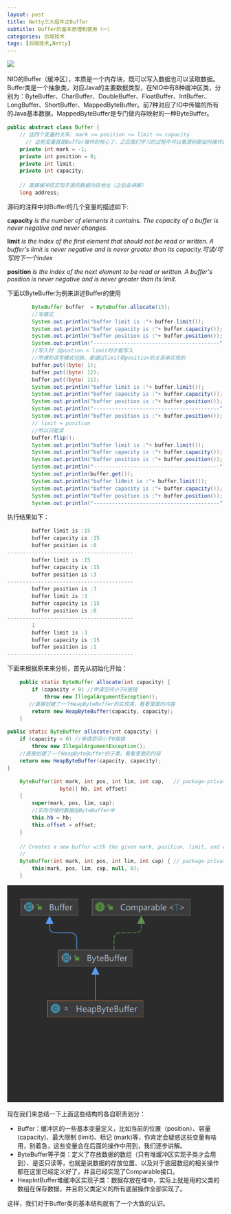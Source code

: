 ```yaml
---
layout: post
title: Netty三大组件之Buffer
subtitle: Buffer的基本原理和使用（一）
categories: 后端技术
tags: [后端技术,Netty]
---
```


![](https://tva1.sinaimg.cn/large/e6c9d24egy1h1ixd6z9kxj21hi0dmab5.jpg)

NIO的Buffer（缓冲区），本质是一个内存块，既可以写入数据也可以读取数据。Buffer类是一个抽象类，对应Java的主要数据类型，在NIO中有8种缓冲区类，分别为：ByteBuffer、CharBuffer、DoubleBuffer、FloatBuffer、IntBuffer、LongBuffer、ShortBuffer、MappedByteBuffer。前7种对应了IO中传输的所有的Java基本数据，MappedByteBuffer是专门做内存映射的一种ByteBuffer。

```java
public abstract class Buffer {
    // 这四个变量的关系: mark <= position <= limit <= capacity
      // 这些变量就是Buffer操作的核心了，之后我们学习的过程中可以看源码是如何操作这些变量的
    private int mark = -1;
    private int position = 0;
    private int limit;
    private int capacity;

    // 直接缓冲区实现子类的数据内存地址（之后会讲解）
    long address;
```

源码的注释中对Buffer的几个变量的描述如下:

**capacity** *is the number of elements it contains. The capacity of a buffer is never negative and never changes.*

**limit** *is the index of the first element that should not be read or written. A buffer's limit is never negative and is never greater than its capacity.可读/可写的下一个index*

**position**  *is the index of the next element to be read or written. A buffer's position is never negative and is never greater than its limit.*

下面以ByteBuffer为例来讲述Buffer的使用

```java
        ByteBuffer buffer  = ByteBuffer.allocate(15);
        //写模式
        System.out.println("buffer limit is :"+ buffer.limit());
        System.out.println("buffer capacity is :"+ buffer.capacity());
        System.out.println("buffer position is :"+ buffer.position());
        System.out.println("-----------------------------------------");
        //写入时 当postion < limit时才能写入
        //所谓的读写模式切换，是通过limit和position的关系来实现的
        buffer.put((byte) 1);
        buffer.put((byte) 12);
        buffer.put((byte) 11);
        System.out.println("buffer limit is :"+ buffer.limit());
        System.out.println("buffer capacity is :"+ buffer.capacity());
        System.out.println("buffer position is :"+ buffer.position());
        System.out.println("-----------------------------------------");
        System.out.println("buffer position is :"+ buffer.position());
        // limit = position
        //所以只能读
        buffer.flip();
        System.out.println("buffer limit is :"+ buffer.limit());
        System.out.println("buffer capacity is :"+ buffer.capacity());
        System.out.println("buffer position is :"+ buffer.position());
        System.out.println("-----------------------------------------");
        System.out.println(buffer.get());
        System.out.println("buffer li0mit is :"+ buffer.limit());
        System.out.println("buffer capacity is :"+ buffer.capacity());
        System.out.println("buffer position is :"+ buffer.position());
        System.out.println("-----------------------------------------");
```

执行结果如下：

```java
        buffer limit is :15
        buffer capacity is :15
        buffer position is :0
-----------------------------------------
        buffer limit is :15
        buffer capacity is :15
        buffer position is :3
-----------------------------------------
        buffer position is :3
        buffer limit is :3
        buffer capacity is :15
        buffer position is :0
-----------------------------------------
        1
        buffer limit is :3
        buffer capacity is :15
        buffer position is :1
-----------------------------------------
```

下面来根据原来来分析，首先从初始化开始：

```java
    public static ByteBuffer allocate(int capacity) {
        if (capacity < 0) //申请空间小于0报错
            throw new IllegalArgumentException();
       //直接创建了一个HeapByteBuffer的实现类，看看里面的内容
        return new HeapByteBuffer(capacity, capacity);
    }
```

```java
public static ByteBuffer allocate(int capacity) {
    if (capacity < 0) //申请空间小于0报错
        throw new IllegalArgumentException();
    //直接创建了一个HeapByteBuffer的子类，看看里面的内容
    return new HeapByteBuffer(capacity, capacity);
}
```

```java
    ByteBuffer(int mark, int pos, int lim, int cap,   // package-private
                 byte[] hb, int offset)
    {
        super(mark, pos, lim, cap);
        //实际存储的数据在ByteBuffer中
        this.hb = hb;
        this.offset = offset;
    }

    // Creates a new buffer with the given mark, position, limit, and capacity
    //
    ByteBuffer(int mark, int pos, int lim, int cap) { // package-private
        this(mark, pos, lim, cap, null, 0);
    }
```

![](https://raw.githubusercontent.com/picaqiu/picgo/main/img/20220729001903.png)

现在我们来总结一下上面这些结构的各自职责划分：

- Buffer：缓冲区的一些基本变量定义，比如当前的位置（position）、容量 (capacity)、最大限制 (limit)、标记 (mark)等，你肯定会疑惑这些变量有啥用，别着急，这些变量会在后面的操作中用到，我们逐步讲解。
- ByteBuffer等子类：定义了存放数据的数组（只有堆缓冲区实现子类才会用到）、是否只读等，也就是说数据的存放位置、以及对于底层数组的相关操作都在这里已经定义好了，并且已经实现了Comparable接口。
- HeapIntBuffer堆缓冲区实现子类：数据存放在堆中，实际上就是用的父类的数组在保存数据，并且将父类定义的所有底层操作全部实现了。

这样，我们对于Buffer类的基本结构就有了一个大致的认识。
